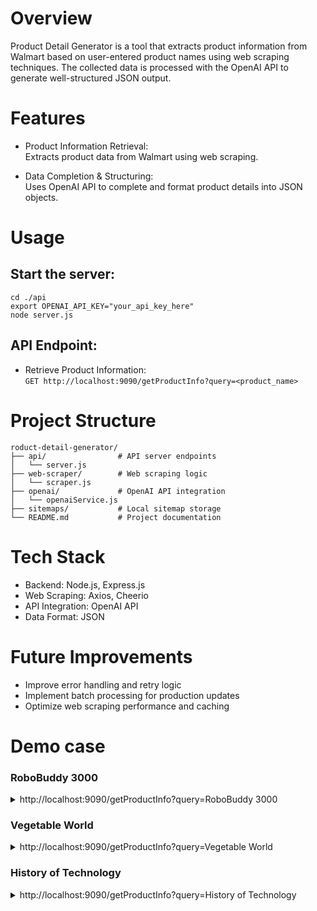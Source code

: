 # Overview
Product Detail Generator is a tool that extracts product information from Walmart based on user-entered product names using web scraping techniques. The collected data is processed with the OpenAI API to generate well-structured JSON output.

# Features
- Product Information Retrieval:  
Extracts product data from Walmart using web scraping.

- Data Completion & Structuring:  
Uses OpenAI API to complete and format product details into JSON objects.

# Usage
## Start the server:
```
cd ./api
export OPENAI_API_KEY="your_api_key_here"
node server.js
```
## API Endpoint:
- Retrieve Product Information:  
`GET http://localhost:9090/getProductInfo?query=<product_name>`

# Project Structure
```
roduct-detail-generator/
├── api/                # API server endpoints
│   └── server.js
├── web-scraper/        # Web scraping logic
│   └── scraper.js
├── openai/             # OpenAI API integration
│   └── openaiService.js
├── sitemaps/           # Local sitemap storage
└── README.md           # Project documentation
```

# Tech Stack
- Backend: Node.js, Express.js
- Web Scraping: Axios, Cheerio
- API Integration: OpenAI API
- Data Format: JSON

# Future Improvements
- Improve error handling and retry logic
- Implement batch processing for production updates
- Optimize web scraping performance and caching

# Demo case
### RoboBuddy 3000
<details>
<summary>
http://localhost:9090/getProductInfo?query=RoboBuddy 3000
</summary>

```json
{
  "product": {
    "id": "RB3000",
    "name": "RoboBuddy 3000",
    "description": "Meet your new best friend, the RoboBuddy 3000! This advanced robot companion is equipped with state-of-the-art AI technology to assist you in your daily tasks and keep you company.",
    "category": "Robotics",
    "manufacturer": {
      "name": "Tech Innovations Inc.",
      "address": {
        "street": "123 Innovation Way",
        "city": "Techville",
        "state": "California",
        "postalCode": "90001",
        "country": "USA"
      },
      "contact": {
        "phone": "123-456-7890",
        "email": "info@techinnovations.com",
        "website": "www.techinnovations.com"
      }
    },
    "specifications": {
      "dimensions": {
        "width": "12 inches",
        "height": "18 inches",
        "depth": "10 inches"
      },
      "weight": "5 lbs",
      "materials": [
        "Plastic",
        "Metal"
      ],
      "battery": {
        "type": "Lithium-ion",
        "capacity": "5000 mAh",
        "chargingTime": "2 hours",
        "batteryLife": "8 hours"
      },
      "features": [
        "Voice recognition",
        "Facial recognition",
        "Autonomous navigation",
        "Interactive responses"
      ]
    },
    "pricing": {
      "currency": "USD",
      "price": 499.99,
      "discount": {
        "isAvailable": true,
        "percentage": 10,
        "validUntil": "2022-12-31"
      }
    },
    "availability": {
      "inStock": true,
      "stockCount": 150,
      "warehouses": [
        {
          "location": "Los Angeles, CA",
          "stock": 100
        },
        {
          "location": "New York, NY",
          "stock": 50
        }
      ]
    },
    "reviews": [
      {
        "user": "HappyCustomer123",
        "rating": 5,
        "comment": "Absolutely love my RoboBuddy 3000! It's like having a personal assistant and friend all in one.",
        "date": "2022-08-15"
      },
      {
        "user": "TechGuru99",
        "rating": 4,
        "comment": "Impressive technology and functionality, but could use some improvements in voice recognition.",
        "date": "2022-09-02"
      }
    ],
    "tags": [
      "Robot",
      "AI",
      "Companion"
    ],
    "relatedProducts": [
      {
        "id": "67890",
        "name": "RoboPet 2000",
        "url": "/products/67890"
      },
      {
        "id": "11223",
        "name": "RoboCleaner 5000",
        "url": "/products/11223"
      }
    ]
  }
}
```
</details>

### Vegetable World
<details>
<summary>
http://localhost:9090/getProductInfo?query=Vegetable World
</summary>

```json
{
  "product": {
    "id": "12345",
    "name": "Vegetable World",
    "description": "Explore a world of fresh and vibrant vegetables with Vegetable World. This product is perfect for all your culinary adventures.",
    "category": "Kitchen & Dining",
    "manufacturer": {
      "name": "Fresh Farms Inc.",
      "address": {
        "street": "123 Green Street",
        "city": "Farmville",
        "state": "CA",
        "postalCode": "98765",
        "country": "USA"
      },
      "contact": {
        "phone": "123-456-7890",
        "email": "info@freshfarms.com",
        "website": "www.freshfarms.com"
      }
    },
    "specifications": {
      "dimensions": {
        "width": "12 inches",
        "height": "8 inches",
        "depth": "6 inches"
      },
      "weight": "2 lbs",
      "materials": [
        "Plastic",
        "Metal"
      ],
      "battery": {
        "type": "",
        "capacity": "",
        "chargingTime": "",
        "batteryLife": ""
      },
      "features": [
        "Fresh vegetables",
        "Vibrant colors",
        "Easy to clean",
        "Durable construction"
      ]
    },
    "pricing": {
      "currency": "USD",
      "price": 29.99,
      "discount": {
        "isAvailable": true,
        "percentage": 10,
        "validUntil": "2023-12-31"
      }
    },
    "availability": {
      "inStock": true,
      "stockCount": 150,
      "warehouses": [
        {
          "location": "Los Angeles, CA",
          "stock": 100
        },
        {
          "location": "New York, NY",
          "stock": 50
        }
      ]
    },
    "reviews": [
      {
        "user": "happychef123",
        "rating": 5,
        "comment": "Love using Vegetable World in my kitchen!",
        "date": "2022-08-15"
      },
      {
        "user": "veggiequeen",
        "rating": 4,
        "comment": "Great product for fresh veggies.",
        "date": "2022-08-20"
      }
    ],
    "tags": [
      "vegetables",
      "kitchen",
      "cooking"
    ],
    "relatedProducts": [
      {
        "id": "67890",
        "name": "Fresh Salad Spinner",
        "url": "www.example.com/product/67890"
      },
      {
        "id": "11223",
        "name": "Herb Garden Kit",
        "url": "www.example.com/product/11223"
      }
    ]
  }
}
```
</details>

### History of Technology
<details>
<summary>
http://localhost:9090/getProductInfo?query=History of Technology
</summary>

```json
{
  "product": {
    "id": "12345",
    "name": "History of Technology",
    "description": "Explore the evolution and impact of technology through the ages with this comprehensive book.",
    "category": "Books",
    "manufacturer": {
      "name": "TechPublish Co.",
      "address": {
        "street": "123 Tech Ave",
        "city": "Techville",
        "state": "Techland",
        "postalCode": "54321",
        "country": "Techlandia"
      },
      "contact": {
        "phone": "+1234567890",
        "email": "info@techpublish.com",
        "website": "www.techpublish.com"
      }
    },
    "specifications": {
      "dimensions": {
        "width": "6 inches",
        "height": "9 inches",
        "depth": "1.5 inches"
      },
      "weight": "1 lb",
      "materials": [
        "Paper"
      ],
      "battery": {
        "type": "",
        "capacity": "",
        "chargingTime": "",
        "batteryLife": ""
      },
      "features": [
        "Illustrations",
        "Timeline of Technological Advancements",
        "Key Innovations",
        "Impact on Society"
      ]
    },
    "pricing": {
      "currency": "USD",
      "price": 29.99,
      "discount": {
        "isAvailable": true,
        "percentage": 10,
        "validUntil": "2023-12-31"
      }
    },
    "availability": {
      "inStock": true,
      "stockCount": 1000,
      "warehouses": [
        {
          "location": "Los Angeles, CA",
          "stock": 500
        },
        {
          "location": "New York, NY",
          "stock": 500
        }
      ]
    },
    "reviews": [
      {
        "user": "Bookworm123",
        "rating": 5,
        "comment": "Fantastic read!",
        "date": "2022-08-15"
      },
      {
        "user": "TechEduFan",
        "rating": 4,
        "comment": "Informative and engaging",
        "date": "2022-08-20"
      }
    ],
    "tags": [
      "History",
      "Technology",
      "Innovation"
    ],
    "relatedProducts": [
      {
        "id": "67890",
        "name": "Tech Revolution: A Visual Journey",
        "url": "/products/67890"
      },
      {
        "id": "11223",
        "name": "Digital Age Explorers",
        "url": "/products/11223"
      }
    ]
  }
}
```
</details>
